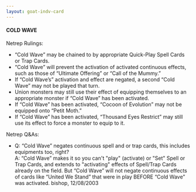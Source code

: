 ```yaml
---
layout: goat-indv-card
---
```


#### COLD WAVE

Netrep Rulings:

*   “Cold Wave” may be chained to by appropriate Quick-Play Spell Cards or Trap Cards.
*   “Cold Wave” will prevent the activation of activated continuous effects, such as those of “Ultimate Offering” or “Call of the Mummy.”
*   If “Cold Wave’s” activation and effect are negated, a second “Cold Wave” may not be played that turn.
*   Union monsters may still use their effect of equipping themselves to an appropriate monster if “Cold Wave” has been activated.
*   If “Cold Wave” has been activated, “Cocoon of Evolution” may not be equipped onto “Petit Moth.”
*   If “Cold Wave” has been activated, “Thousand Eyes Restrict” may still use its effect to force a monster to equip to it.

Netrep Q&As:

*   Q: “Cold Wave” negates continuous spell and or trap cards, this includes equipments too, right?  
    A: “Cold Wave” makes it so you can't "play" (activate) or "Set" Spell or Trap Cards, and extends to "activating" effects of Spell/Trap Cards already on the field. But “Cold Wave” will not negate continuous effects of cards like “United We Stand” that were in play BEFORE “Cold Wave” was activated. bishop, 12/08/2003